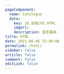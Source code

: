 ```yaml
---
pageComponent:
  name: Catalogue
  data:
    key: 10.前端/01.HTML
    imgUrl:
    description: 语言基础
title: HTML
date: 2021-06-06 15:40:00
permalink: /html/
sidebar: false
article: false
comment: false
editLink: false
---
```


